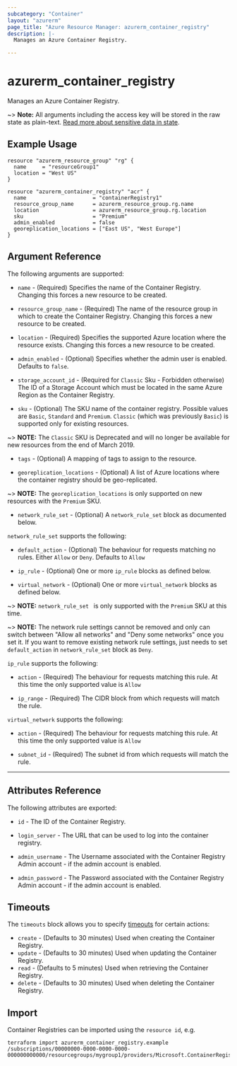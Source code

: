 ```yaml
---
subcategory: "Container"
layout: "azurerm"
page_title: "Azure Resource Manager: azurerm_container_registry"
description: |-
  Manages an Azure Container Registry.

---
```


# azurerm_container_registry

Manages an Azure Container Registry.

~> **Note:** All arguments including the access key will be stored in the raw state as plain-text.
[Read more about sensitive data in state](/docs/state/sensitive-data.html).

## Example Usage

```hcl
resource "azurerm_resource_group" "rg" {
  name     = "resourceGroup1"
  location = "West US"
}

resource "azurerm_container_registry" "acr" {
  name                     = "containerRegistry1"
  resource_group_name      = azurerm_resource_group.rg.name
  location                 = azurerm_resource_group.rg.location
  sku                      = "Premium"
  admin_enabled            = false
  georeplication_locations = ["East US", "West Europe"]
}
```

## Argument Reference

The following arguments are supported:

* `name` - (Required) Specifies the name of the Container Registry. Changing this forces a new resource to be created.

* `resource_group_name` - (Required) The name of the resource group in which to create the Container Registry. Changing this forces a new resource to be created.

* `location` - (Required) Specifies the supported Azure location where the resource exists. Changing this forces a new resource to be created.

* `admin_enabled` - (Optional) Specifies whether the admin user is enabled. Defaults to `false`.

* `storage_account_id` - (Required for `Classic` Sku - Forbidden otherwise) The ID of a Storage Account which must be located in the same Azure Region as the Container Registry.

* `sku` - (Optional) The SKU name of the container registry. Possible values are  `Basic`, `Standard` and `Premium`. `Classic` (which was previously `Basic`) is supported only for existing resources.

~> **NOTE:** The `Classic` SKU is Deprecated and will no longer be available for new resources from the end of March 2019.

* `tags` - (Optional) A mapping of tags to assign to the resource.

* `georeplication_locations` - (Optional) A list of Azure locations where the container registry should be geo-replicated.

~> **NOTE:** The `georeplication_locations` is only supported on new resources with the `Premium` SKU.

* `network_rule_set` - (Optional) A `network_rule_set` block as documented below.

`network_rule_set` supports the following:

* `default_action` - (Optional) The behaviour for requests matching no rules. Either `Allow` or `Deny`. Defaults to `Allow`

* `ip_rule` - (Optional) One or more `ip_rule` blocks as defined below.

* `virtual_network` - (Optional) One or more `virtual_network` blocks as defined below.

~> **NOTE:** `network_rule_set ` is only supported with the `Premium` SKU at this time.

~> **NOTE:** The network rule settings cannot be removed and only can switch between "Allow all networks" and "Deny some networks" once you set it. If you want to remove existing network rule settings, just needs to set `default_action` in `network_rule_set` block as `Deny`.

`ip_rule` supports the following:

* `action` - (Required) The behaviour for requests matching this rule. At this time the only supported value is `Allow`

* `ip_range` - (Required) The CIDR block from which requests will match the rule.

`virtual_network` supports the following:

* `action` - (Required) The behaviour for requests matching this rule. At this time the only supported value is `Allow`

* `subnet_id` - (Required) The subnet id from which requests will match the rule.


---
## Attributes Reference

The following attributes are exported:

* `id` - The ID of the Container Registry.

* `login_server` - The URL that can be used to log into the container registry.

* `admin_username` - The Username associated with the Container Registry Admin account - if the admin account is enabled.

* `admin_password` - The Password associated with the Container Registry Admin account - if the admin account is enabled.

## Timeouts

The `timeouts` block allows you to specify [timeouts](https://www.terraform.io/docs/configuration/resources.html#timeouts) for certain actions:

* `create` - (Defaults to 30 minutes) Used when creating the Container Registry.
* `update` - (Defaults to 30 minutes) Used when updating the Container Registry.
* `read` - (Defaults to 5 minutes) Used when retrieving the Container Registry.
* `delete` - (Defaults to 30 minutes) Used when deleting the Container Registry.

## Import

Container Registries can be imported using the `resource id`, e.g.

```shell
terraform import azurerm_container_registry.example /subscriptions/00000000-0000-0000-0000-000000000000/resourcegroups/mygroup1/providers/Microsoft.ContainerRegistry/registries/myregistry1
```
